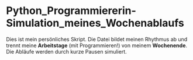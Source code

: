 # Python_Programmiererin-Simulation_meines_Wochenablaufs
Dies ist mein persönliches Skript. Die Datei bildet meinen Rhythmus ab und trennt meine **Arbeitstage** (mit Programmieren!) von meinem **Wochenende**. Die Abläufe werden durch kurze Pausen simuliert.

